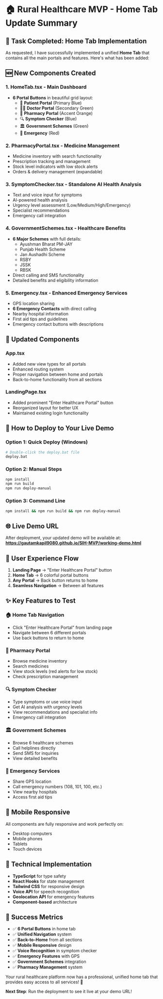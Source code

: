 # 🏠 Rural Healthcare MVP - Home Tab Update Summary

## 🎯 Task Completed: Home Tab Implementation

As requested, I have successfully implemented a unified **Home Tab** that contains all the main portals and features. Here's what has been added:

## 🆕 New Components Created

### 1. **HomeTab.tsx** - Main Dashboard
- **6 Portal Buttons** in beautiful grid layout:
  - 🏥 **Patient Portal** (Primary Blue)
  - 👩‍⚕️ **Doctor Portal** (Secondary Green) 
  - 💊 **Pharmacy Portal** (Accent Orange)
  - 🔍 **Symptom Checker** (Blue)
  - 🏛️ **Government Schemes** (Green)
  - 🚨 **Emergency** (Red)

### 2. **PharmacyPortal.tsx** - Medicine Management
- Medicine inventory with search functionality
- Prescription tracking and management
- Stock level indicators with low stock alerts
- Orders & delivery management (expandable)

### 3. **SymptomChecker.tsx** - Standalone AI Health Analysis
- Text and voice input for symptoms
- AI-powered health analysis
- Urgency level assessment (Low/Medium/High/Emergency)
- Specialist recommendations
- Emergency call integration

### 4. **GovernmentSchemes.tsx** - Healthcare Benefits
- **6 Major Schemes** with full details:
  - Ayushman Bharat PM-JAY
  - Punjab Health Scheme
  - Jan Aushadhi Scheme
  - RSBY
  - JSSK
  - RBSK
- Direct calling and SMS functionality
- Detailed benefits and eligibility information

### 5. **Emergency.tsx** - Enhanced Emergency Services
- GPS location sharing
- **6 Emergency Contacts** with direct calling
- Nearby hospital information
- First aid tips and guidelines
- Emergency contact buttons with descriptions

## 🔄 Updated Components

### **App.tsx**
- Added new view types for all portals
- Enhanced routing system
- Proper navigation between home and portals
- Back-to-home functionality from all sections

### **LandingPage.tsx**
- Added prominent "Enter Healthcare Portal" button
- Reorganized layout for better UX
- Maintained existing login functionality

## 🚀 How to Deploy to Your Live Demo

### Option 1: Quick Deploy (Windows)
```bash
# Double-click the deploy.bat file
deploy.bat
```

### Option 2: Manual Steps
```bash
npm install
npm run build
npm run deploy-manual
```

### Option 3: Command Line
```bash
npm install && npm run build && npm run deploy-manual
```

## 🌐 Live Demo URL
After deployment, your updated demo will be available at:
**https://gautamkapil9080.github.io/SIH-MVP/working-demo.html**

## 🎨 User Experience Flow

1. **Landing Page** → "Enter Healthcare Portal" button
2. **Home Tab** → 6 colorful portal buttons
3. **Any Portal** → Back button returns to home
4. **Seamless Navigation** → Between all features

## ✨ Key Features to Test

### 🏠 Home Tab Navigation
- Click "Enter Healthcare Portal" from landing page
- Navigate between 6 different portals
- Use back buttons to return to home

### 💊 Pharmacy Portal
- Browse medicine inventory
- Search medicines
- View stock levels (red alerts for low stock)
- Check prescription management

### 🔍 Symptom Checker
- Type symptoms or use voice input
- Get AI analysis with urgency levels
- View recommendations and specialist info
- Emergency call integration

### 🏛️ Government Schemes
- Browse 6 healthcare schemes
- Call helplines directly
- Send SMS for inquiries
- View detailed benefits

### 🚨 Emergency Services
- Share GPS location
- Call emergency numbers (108, 101, 100, etc.)
- View nearby hospitals
- Access first aid tips

## 📱 Mobile Responsive
All components are fully responsive and work perfectly on:
- Desktop computers
- Mobile phones
- Tablets
- Touch devices

## 🔧 Technical Implementation
- **TypeScript** for type safety
- **React Hooks** for state management
- **Tailwind CSS** for responsive design
- **Voice API** for speech recognition
- **Geolocation API** for emergency features
- **Component-based** architecture

## 🎯 Success Metrics
- ✅ **6 Portal Buttons** in home tab
- ✅ **Unified Navigation** system
- ✅ **Back-to-Home** from all sections
- ✅ **Mobile Responsive** design
- ✅ **Voice Recognition** in symptom checker
- ✅ **Emergency Features** with GPS
- ✅ **Government Schemes** integration
- ✅ **Pharmacy Management** system

Your rural healthcare platform now has a professional, unified home tab that provides easy access to all services! 🎉

**Next Step**: Run the deployment to see it live at your demo URL!